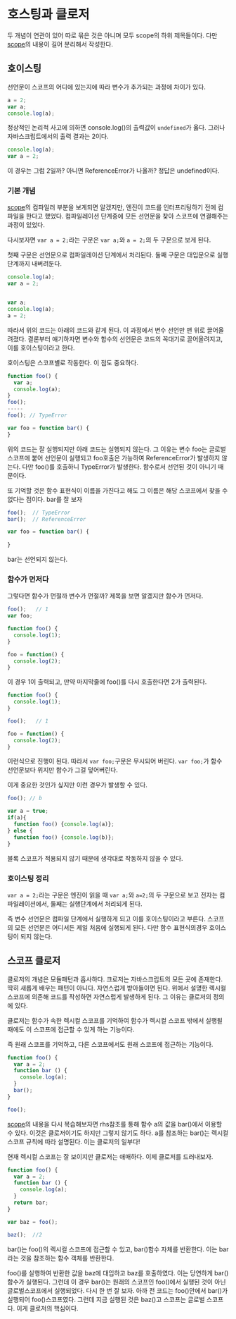 # 호스팅과 클로저

두 개념이 연관이 있어 따로 묶은 것은 아니며 모두 scope의 하위 제목들이다.  다만 [scope](./scope.md)의 내용이 길어 분리해서 작성한다.

## 호이스팅

선언문이 스코프의 어디에 있는지에 따라 변수가 추가되는 과정에 차이가 있다.

```javascript
a = 2;
var a;
console.log(a);
```

정상적인 논리적 사고에 의하면 console.log()의 출력값이 `undefined`가 옳다. 그러나 자바스크립트에서의 출력 결과는 2이다.

```javascript
console.log(a);
var a = 2;
```

이 경우는 그럼 2일까? 아니면 ReferenceError가 나올까? 정답은 undefined이다.

### 기본 개념

[scope](./scope.md)의 컴파일러 부분을 보게되면 알겠지만, 엔진이 코드를 인터프리팅하기 전에 컴파일을 한다고 했었다. 컴파일레이션 단계중에 모든 선언문을 찾아 스코프에 연결해주는 과정이 있었다. 

다시보자면 `var a = 2;`라는 구문은 `var a;`와  `a = 2;`의 두 구문으로 보게 된다.

첫째 구문은 선언문으로 컴파일레이션 단계에서 처리된다. 둘째 구문은 대입문으로 실행 단계까지 내버려둔다.

```javascript
console.log(a);
var a = 2;


var a;
console.log(a);
a = 2;
```

따라서 위의 코드는 아래의 코드와 같게 된다. 이 과정에서 변수 선언만 맨 위로 끌어올려졌다. 결론부터 얘기하자면 변수와 함수의 선언문은 코드의 꼭대기로 끌어올려지고, 이를 호이스팅이라고 한다. 

호이스팅은 스코프별로 작동한다. 이 점도 중요하다. 

```javascript
function foo() {
  var a;
  console.log(a);
}
foo();
-----
foo(); // TypeError

var foo = function bar() {
}
```

위의 코드는 잘 실행되지만 아래 코드는 실행되지 않는다.  그 이유는 변수 foo는 글로벌 스코프에 붙어 선언문이 실행되고 foo호출은 가능하여 ReferenceError가 발생하지 않는다. 다만 foo()를 호출하니 TypeError가 발생한다. 함수로서 선언된 것이 아니기 때문이다.

또 기억할 것은 함수 표현식이 이름을 가진다고 해도 그 이름은 해당 스코프에서 찾을 수 없다는 점이다. bar를 잘 보자

```javascript
foo();  // TypeError
bar();  // ReferenceError

var foo = function bar() {
  
}
```

bar는 선언되지 않는다.

### 함수가 먼저다

그렇다면 함수가 먼절까 변수가 먼절까? 제목을 보면 알겠지만 함수가 먼저다.

```javascript
foo();   // 1
var foo;

function foo() {
  console.log(1);
}

foo = function() {
  console.log(2);
}
```

이 경우 1이 출력되고, 만약 마지막줄에 foo()를 다시 호출한다면 2가 출력된다. 

```javascript
function foo() {
  console.log(1);
}

foo();   // 1

foo = function() {
  console.log(2);
}
```

이런식으로 진행이 된다. 따라서 `var foo;`구문은 무시되어 버린다. `var foo;`가 함수 선언문보다 위지만 함수가 그걸 덮어버린다.

이게 중요한 것인가 싶지만 이런 경우가 발생할 수 있다.

```javascript
foo(); // b

var a = true;
if(a){
  function foo() {console.log(a)};
} else {
  function foo() {console.log(b)};
}
```

블록 스코프가 적용되지 않기 때문에 생각대로 작동하지 않을 수 있다.

### 호이스팅 정리

`var a = 2;`라는 구문은 엔진이 읽을 때 `var a;`와 `a=2;`의  두 구문으로 보고 전자는 컴파일레이션에서, 둘째는 실행단계에서 처리되게 된다.

즉 변수 선언문은 컴파일 단계에서 실행하게 되고 이를 호이스팅이라고 부른다. 스코프의 모든 선언문은 어디서든 제일 처음에 실행되게 된다. 다만 함수 표현식의경우 호이스팅이 되지 않는다.

## 스코프 클로저

클로저의 개념은 모듈패턴과 흡사하다. 크로저는 자바스크립트의 모든 곳에 존재한다. 딱히 새롭게 배우는 패턴이 아니다. 자연스럽게 받아들이면 된다. 위에서 설명한 렉시컬 스코프에 의존해 코드를 작성하면 자연스럽게 발생하게 된다. 그 이유는 클로저의 정의에 있다.

클로저는 함수가 속한 렉시컬 스코프를 기억하여 함수가 렉시컬 스코프 밖에서 실행될 때에도 이 스코프에 접근할 수 있게 하는 기능이다.

즉 원래 스코프를 기억하고, 다른 스코프에서도 원래 스코프에 접근하는 기능이다.

```javascript
function foo() {
  var a = 2;
  function bar () {
    console.log(a);
  }
  bar();
}

foo();
```

[scope](./scope.md)의 내용을 다시 복습해보자면 rhs참조를 통해 함수 a의 값을 bar()에서 이용할 수 있다. 이것은 클로저이기도 하지만 그렇지 않기도 하다. a를 참조하는 bar()는 렉시컬 스코프 규칙에 따라 설명된다. 이는 클로저의 일부다!

현재 렉시컬 스코프는 잘 보이지만 클로저는 애매하다. 이제 클로저를 드러내보자.

```javascript
function foo() {
  var a = 2;
  function bar () {
    console.log(a);
  }
  return bar;
}

var baz = foo();

baz();  //2
```

bar()는 foo()의 렉시컬 스코프에 접근할 수 있고, bar()함수 자체를 반환한다. 이는 bar라는 것을 참조하는 함수 객체를 반환한다.

foo()를 실행하여 반환한 값을 baz에 대입하고 baz를 호출하였다. 이는 당연하게 bar()함수가 실행된다. 그런데 이 경우 bar()는 원래의 스코프인 foo()에서 실행된 것이 아닌 글로벌스코프에서 실행되었다. 다시 한 번 잘 보자. 아까 전 코드는 foo()안에서 bar()가 실행되어 foo()스코프였다. 그런데 지금 실행된 것은 baz()고 스코프는 글로벌 스코프다. 이게 클로저의 핵심이다.